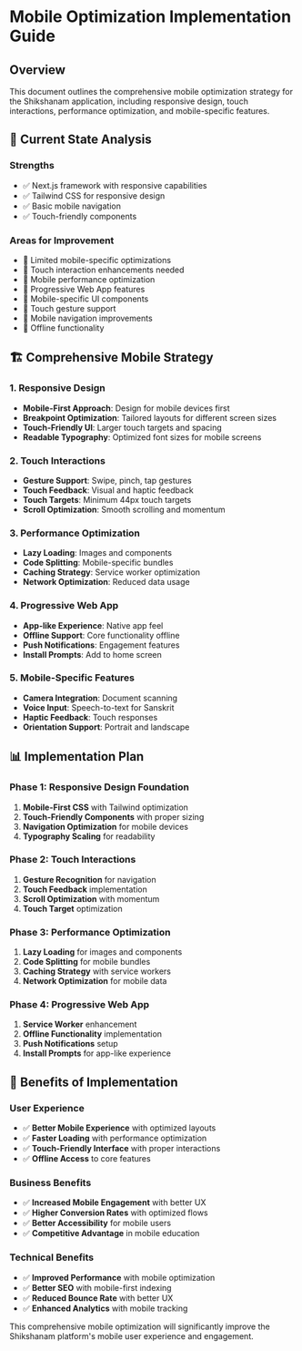 # Mobile Optimization Implementation Guide

## Overview
This document outlines the comprehensive mobile optimization strategy for the Shikshanam application, including responsive design, touch interactions, performance optimization, and mobile-specific features.

## 🎯 **Current State Analysis**

### **Strengths**
- ✅ Next.js framework with responsive capabilities
- ✅ Tailwind CSS for responsive design
- ✅ Basic mobile navigation
- ✅ Touch-friendly components

### **Areas for Improvement**
- 🔄 Limited mobile-specific optimizations
- 🔄 Touch interaction enhancements needed
- 🔄 Mobile performance optimization
- 🔄 Progressive Web App features
- 🔄 Mobile-specific UI components
- 🔄 Touch gesture support
- 🔄 Mobile navigation improvements
- 🔄 Offline functionality

## 🏗️ **Comprehensive Mobile Strategy**

### **1. Responsive Design**
- **Mobile-First Approach**: Design for mobile devices first
- **Breakpoint Optimization**: Tailored layouts for different screen sizes
- **Touch-Friendly UI**: Larger touch targets and spacing
- **Readable Typography**: Optimized font sizes for mobile screens

### **2. Touch Interactions**
- **Gesture Support**: Swipe, pinch, tap gestures
- **Touch Feedback**: Visual and haptic feedback
- **Touch Targets**: Minimum 44px touch targets
- **Scroll Optimization**: Smooth scrolling and momentum

### **3. Performance Optimization**
- **Lazy Loading**: Images and components
- **Code Splitting**: Mobile-specific bundles
- **Caching Strategy**: Service worker optimization
- **Network Optimization**: Reduced data usage

### **4. Progressive Web App**
- **App-like Experience**: Native app feel
- **Offline Support**: Core functionality offline
- **Push Notifications**: Engagement features
- **Install Prompts**: Add to home screen

### **5. Mobile-Specific Features**
- **Camera Integration**: Document scanning
- **Voice Input**: Speech-to-text for Sanskrit
- **Haptic Feedback**: Touch responses
- **Orientation Support**: Portrait and landscape

## 📊 **Implementation Plan**

### **Phase 1: Responsive Design Foundation**
1. **Mobile-First CSS** with Tailwind optimization
2. **Touch-Friendly Components** with proper sizing
3. **Navigation Optimization** for mobile devices
4. **Typography Scaling** for readability

### **Phase 2: Touch Interactions**
1. **Gesture Recognition** for navigation
2. **Touch Feedback** implementation
3. **Scroll Optimization** with momentum
4. **Touch Target** optimization

### **Phase 3: Performance Optimization**
1. **Lazy Loading** for images and components
2. **Code Splitting** for mobile bundles
3. **Caching Strategy** with service workers
4. **Network Optimization** for mobile data

### **Phase 4: Progressive Web App**
1. **Service Worker** enhancement
2. **Offline Functionality** implementation
3. **Push Notifications** setup
4. **Install Prompts** for app-like experience

## 🚀 **Benefits of Implementation**

### **User Experience**
- ✅ **Better Mobile Experience** with optimized layouts
- ✅ **Faster Loading** with performance optimization
- ✅ **Touch-Friendly Interface** with proper interactions
- ✅ **Offline Access** to core features

### **Business Benefits**
- ✅ **Increased Mobile Engagement** with better UX
- ✅ **Higher Conversion Rates** with optimized flows
- ✅ **Better Accessibility** for mobile users
- ✅ **Competitive Advantage** in mobile education

### **Technical Benefits**
- ✅ **Improved Performance** with mobile optimization
- ✅ **Better SEO** with mobile-first indexing
- ✅ **Reduced Bounce Rate** with better UX
- ✅ **Enhanced Analytics** with mobile tracking

This comprehensive mobile optimization will significantly improve the Shikshanam platform's mobile user experience and engagement.
